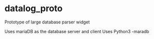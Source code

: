 # datalog_proto
Prototype of large database parser widget


Uses mariaDB as the database server and client
Uses Python3
-maradb
